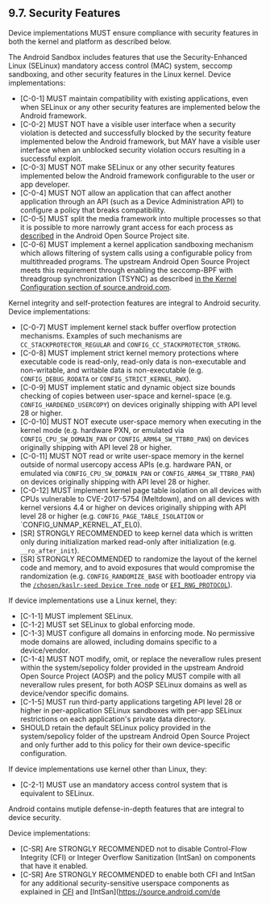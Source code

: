 ## 9.7\. Security Features
Device implementations MUST ensure compliance with security features in both the
kernel and platform as described below.

The Android Sandbox includes features that use the Security-Enhanced Linux
(SELinux) mandatory access control (MAC) system, seccomp sandboxing, and other
security features in the Linux kernel. Device implementations:

*   [C-0-1] MUST maintain compatibility with existing applications, even when
SELinux or any other security features are implemented below the Android
framework.
*   [C-0-2] MUST NOT have a visible user interface when a security
violation is detected and successfully blocked by the security feature
implemented below the Android framework, but MAY have a visible user interface
when an unblocked security violation occurs resulting in a successful exploit.
*   [C-0-3] MUST NOT make SELinux or any other security features implemented
below the Android framework configurable to the user or app developer.
*   [C-0-4]  MUST NOT allow an application that can affect another application
through an API (such as a Device Administration API) to configure a policy
that breaks compatibility.
*   [C-0-5] MUST split the media framework into multiple processes so that it
is possible to more narrowly grant access for each process as
[described](https://source.android.com/devices/media/framework-hardening.html#arch_changes)
in the Android Open Source Project site.
*   [C-0-6] MUST implement a kernel application sandboxing mechanism
which allows filtering of system calls using a configurable policy from
multithreaded programs. The upstream Android Open Source Project meets this
requirement through enabling the seccomp-BPF with threadgroup
synchronization (TSYNC) as described
[in the Kernel Configuration section of source.android.com](http://source.android.com/devices/tech/config/kernel.html#Seccomp-BPF-TSYNC).

Kernel integrity and self-protection features are integral to Android
security. Device implementations:

*   [C-0-7] MUST implement kernel stack buffer overflow protection mechanisms.
Examples of such mechanisms are `CC_STACKPROTECTOR_REGULAR` and
`CONFIG_CC_STACKPROTECTOR_STRONG`.
*   [C-0-8] MUST implement strict kernel memory protections where executable
code is read-only, read-only data is non-executable and non-writable, and
writable data is non-executable (e.g. `CONFIG_DEBUG_RODATA` or `CONFIG_STRICT_KERNEL_RWX`).
*   [C-0-9] MUST implement static and dynamic object size
bounds checking of copies between user-space and kernel-space
(e.g. `CONFIG_HARDENED_USERCOPY`) on devices originally shipping with API level
28 or higher.
*   [C-0-10] MUST NOT execute user-space memory when executing
in the kernel mode (e.g. hardware PXN, or emulated via
`CONFIG_CPU_SW_DOMAIN_PAN` or `CONFIG_ARM64_SW_TTBR0_PAN`) on devices
originally shipping with API level 28 or higher.
*   [C-0-11] MUST NOT read or write user-space memory in the
kernel outside of normal usercopy access APIs (e.g. hardware PAN, or
emulated via `CONFIG_CPU_SW_DOMAIN_PAN` or `CONFIG_ARM64_SW_TTBR0_PAN`)
on devices originally shipping with API level 28 or higher.
*   [C-0-12] MUST implement kernel page table isolation on all devices with CPUs
vulnerable to CVE-2017-5754 (Meltdown), and on all devices with kernel versions
4.4 or higher on devices originally shipping with API level 28 or higher
(e.g. `CONFIG_PAGE_TABLE_ISOLATION` or `CONFIG_UNMAP_KERNEL_AT_EL0).
*   [SR] STRONGLY RECOMMENDED to keep kernel data
which is written only during initialization marked read-only after
initialization (e.g. `__ro_after_init`).
*   [SR] STRONGLY RECOMMENDED to randomize the layout of the kernel code and
memory, and to avoid exposures that would compromise the randomization
(e.g. `CONFIG_RANDOMIZE_BASE` with bootloader entropy via the
[`/chosen/kaslr-seed Device Tree node`](https://git.kernel.org/pub/scm/linux/kernel/git/torvalds/linux.git/tree/Documentation/devicetree/bindings/chosen.txt)
or [`EFI_RNG_PROTOCOL`](https://docs.microsoft.com/en-us/windows-hardware/drivers/bringup/efi-rng-protocol)).


If device implementations use a Linux kernel, they:

*   [C-1-1] MUST implement SELinux.
*   [C-1-2] MUST set SELinux to global enforcing mode.
*   [C-1-3] MUST configure all domains in enforcing mode. No permissive mode
domains are allowed, including domains specific to a device/vendor.
*   [C-1-4] MUST NOT modify, omit, or replace the neverallow rules present
within the system/sepolicy folder provided in the upstream Android Open Source
Project (AOSP) and the policy MUST compile with all neverallow rules present,
for both AOSP SELinux domains as well as device/vendor specific domains.
*   [C-1-5] MUST run third-party applications targeting API level 28 or higher
in per-application SELinux sandboxes with per-app SELinux restrictions on each
application's private data directory.
*   SHOULD retain the default SELinux policy provided in the system/sepolicy
folder of the upstream Android Open Source Project and only further add to this
policy for their own device-specific configuration.


If device implementations use kernel other than Linux, they:

*   [C-2-1] MUST use an mandatory access control system that is
equivalent to SELinux.

Android contains mutiple defense-in-depth features that are integral to device
security.

Device implementations:

*    [C-SR] Are STRONGLY RECOMMENDED not to disable Control-Flow Integrity (CFI)
     or Integer Overflow Sanitization (IntSan) on components that have it
     enabled.
*    [C-SR] Are STRONGLY RECOMMENDED to enable both CFI and IntSan for any
     additional security-sensitive userspace components as explained in
     [CFI](https://source.android.com/devices/tech/debug/cfi) and
     [IntSan](https://source.android.com/de